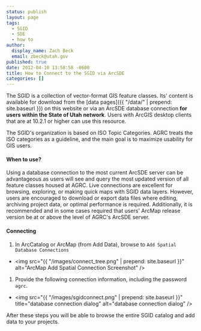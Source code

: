 ```yaml
---
status: publish
layout: page
tags:
  - SGID
  - SDE
  - how to
author:
  display_name: Zach Beck
  email: zbeck@utah.gov
published: true
date: 2012-04-10 13:58:58 -0600
title: How to Connect to the SGID via ArcSDE
categories: []
---
```

The SGID is a collection of vector-format GIS feature classes. Its' content is available for download from the [data pages]({{ "/data/" | prepend: site.baseurl }}) on this website or via an ArcSDE database connection **for users within the State of Utah network**. Users with ArcGIS desktop clients that are at 10.2.1 or higher can use this resource.

The SGID's organization is based on ISO Topic Categories. AGRC treats the ISO categories as a guideline, and the main goal is to maximize usability for GIS users.

#### When to use?

Using a database connection to the most current ArcSDE server can be advantageous as users will see and query the most updated version of all feature classes housed at AGRC. Live connections are excellent for browsing, exploring, or making quick maps with SGID data layers. However, users are encouraged to download or export data files where editing, archiving project data, or optimal performance is required. Additionally, it is recommended and in some cases required that users' ArcMap release version be at or above the level of AGRC's ArcSDE server.

#### Connecting

1. In ArcCatalog or ArcMap (from Add Data), browse to `Add Spatial Database Connections`
  - <img src="{{ "/images/connect_tree.png" | prepend: site.baseurl }}" alt="ArcMap Add Spatial Connection Screenshot" />
1. Provide the following connection information, including the password `agrc`.
  - <img src="{{ "/images/sgidconnect.png" | prepend: site.baseurl }}" title="database connection dialog" alt="database connection dialog" />

After these steps you will be able to browse the entire SGID catalog and add data to your projects.
